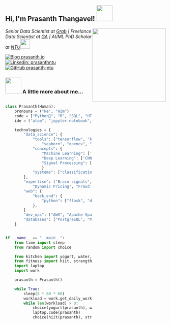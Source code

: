 <h2> Hi, I'm Prasanth Thangavel! <img src="https://media.giphy.com/media/BLy7N6MJNYCeMeuB18/giphy.gif" width="50"></h2>
<img align='right' src="https://media.giphy.com/media/H7r5XcQccQvlXPwUOR/giphy.gif" width="230">
<p><em>Senior Data Scientist at <a href="https://www.grab.com/">Grab</a> | Freelance Data Scientist at <a href="https://generalassemb.ly/">GA</a> | AI/ML PhD Scholar at <a href="https://www.ntu.edu.sg">NTU</a><img src="https://media.giphy.com/media/U2LqsKYUCXCZp5u2jP/giphy.gif" width="30">
</em></p>

[![Blog prasanth.io](https://img.shields.io/badge/Blog-prasanth.io-blue?style=flat-square&logoColor=white&link=https://www.prasanth.io)](https://prasanth.io)
[![Linkedin: prasanthntu](https://img.shields.io/badge/-prasanthntu-blue?style=flat-square&logo=Linkedin&logoColor=white&link=https://www.linkedin.com/in/prasanthntu/)](https://www.linkedin.com/in/prasanthntu/)
[![GitHub prasanth-ntu](https://img.shields.io/github/followers/prasanth-ntu?label=follow&style=social)](https://github.com/prasanth-ntu)

### <img src="https://media.giphy.com/media/5QQpfPOJEnkeK7tTBr/giphy.gif" width="50"> A little more about me...  

```python

class Prasanth(Human):
    pronouns = ("He", "Him")
    code = ["Python🐍", "R", "SQL", "HTML", "CSS", "Matlab", "LabView", "Go"]
    ide = ("atom", "jupyter-notebook", "notepad++", "vscode", "Goland")

    technologies = {
        "data_science": {
            "tools": ["tensorflow", "keras",  "sklearn", "scipy", "nltk", "numpy", "pandas", "matplotlib",
                "seaborn", "opencv", "GPT", ...],
            "concepts": {
                "Machine Learning": ['Linear & Logistic Regression', 'SVM', 'KNN', 'Decision Trees', 'Gradient Boosting', 'MLP', 'Ensemble', ...], 
                "Deep Learning": ['CNN', 'RNN', 'GPT'], 
                "Signal Processing": ['Spectral', 'FFT', 'Wavelets', 'STFT', 'Stockwell']
                }
            "systems": ["classification", "regression", "clustering", "recommendation", "object-recognition", "nlp"]
        },
        "expertise": ["Brain signals", "EEG", "Epilepsy", "Automated Detection", "MedTech", "Data Analytics",
            "Dynamic Pricing", "Fraud Detection", "User Engagement", ...], 
        "web": {
            "back_end": {
                "python": ["flask", "django", "dash"],
            },
        }
        "dev_ops": ["AWS", "Apache Spark", "Airflow"],
        "databases": ["PostgreSQL", "MySql", "sqlite", "Datalake", "DataWarehouse"],
    }


if __name__ == "__main__":
    from time import sleep
    from random import choice

    from kitchen import yogurt, water, snacks
    from fitness import hiit, strength_training, jogging, walking, hiking
    import laptop
    import work

    prasanth = Prasanth()

    while True:
        sleep(8 * 60 * 60)
        workload = work.get_daily_workload()
        while len(workload) > 0:
            choice(yogurt(prasanth), water(prasanth), snacks(prasanth), fruits(prasanth))
            laptop.code(prasanth)
            choice(hiit(prasanth), strength_training(prasanth), jogging(prasanth), walking(prasanth), hiking(prasanth)
            
